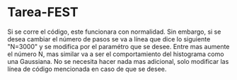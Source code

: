 # Tarea-FEST

Si se corre el código, este funcionara con normalidad. Sin embargo, si se desea cambiar el número de pasos se va a línea que dice lo siguiente "N=3000" y se modifica por el paramétro que se desee. Entre mas aumente el número N, mas similar va a ser el comportamiento del histograma como una Gaussiana. No se necesita hacer nada mas adicional, solo modificar las línea de código mencionada en caso de que se desee.
